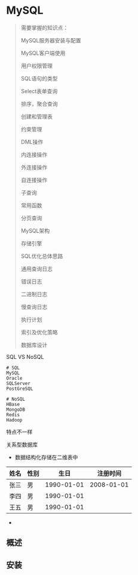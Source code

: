 # MySQL

> 需要掌握的知识点：
>
> MySQL服务器安装与配置
>
> MySQL客户端使用
>
> 用户权限管理
>
> SQL语句的类型
>
> Select表单查询
>
> 排序，聚合查询
>
> 创建和管理表
>
> 约束管理
>
> DML操作
>
> 内连接操作
>
> 外连接操作
>
> 自连接操作
>
> 子查询
>
> 常用函数
>
> 分页查询
>
> MySQL架构
>
> 存储引擎
>
> SQL优化总体思路
>
> 通用查询日志
>
> 错误日志
>
> 二进制日志
>
> 慢查询日志
>
> 执行计划
>
> 索引及优化策略
>
> 数据库设计



SQL VS NoSQL

```
# SQL
MySQL
Oracle
SQLServer
PostGreSQL

# NoSQL
HBase
MongoDB
Redis
Hadoop
```

特点不一样

关系型数据库

- 数据结构化存储在二维表中

| 姓名 | 性别 | 生日       | 注册时间   |
| ---- | ---- | ---------- | ---------- |
| 张三 | 男   | 1990-01-01 | 2008-01-01 |
| 李四 | 男   | 1990-01-01 |            |
| 王五 | 男   | 1990-01-01 |            |



- 







## 概述











## 安装

























































































